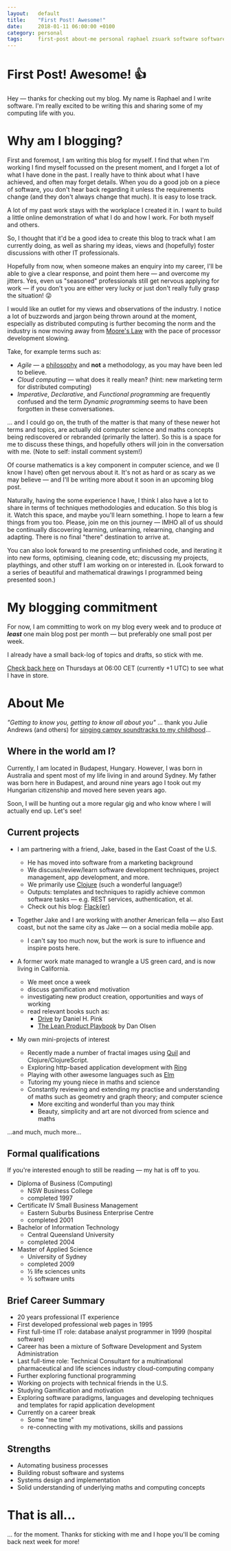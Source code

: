 ```yaml
---
layout:   default
title:    "First Post! Awesome!"
date:     2018-01-11 06:00:00 +0100
category: personal
tags:     first-post about-me personal raphael zsuark software software-development
---
```


# First Post! Awesome! :thumbsup:

Hey &mdash; thanks for checking out my blog. My name is Raphael and I write software. I'm really excited to be writing this and sharing some of my computing life with you.


# Why am I blogging?

First and foremost, I am writing this blog for myself. I find that when I'm working I find myself focussed on the present moment, and I forget a lot of what I have done in the past. I really have to think about what I have achieved, and often may forget details. When you do a good job on a piece of software, you don't hear back regarding it unless the requirements change (and they don't always change that much). It is easy to lose track.

A lot of my past work stays with the workplace I created it in. I want to build a little online demonstration of what I do and how I work. For both myself and others.

So, I thought that it'd be a good idea to create this blog to track what I am currently doing, as well as sharing my ideas, views and (hopefully) foster discussions with other IT professionals.

Hopefully from now, when someone makes an enquiry into my career, I'll be able to give a clear response, and point them here &mdash; and overcome my jitters. Yes, even us "seasoned" professionals still get nervous applying for work &mdash; if you don't you are either very lucky or just don't really fully grasp the situation! :stuck_out_tongue_winking_eye:

I would like an outlet for my views and observations of the industry. I notice a lot of buzzwords and jargon being thrown around at the moment, especially as distributed computing is further becoming the norm and the industry is now moving away from [Moore's Law](https://en.wikipedia.org/wiki/Moore%27s_law) with the pace of processor development slowing. 

Take, for example terms such as:

 * _Agile_ &mdash; a [philosophy](http://agilemanifesto.org/) and __not__ a methodology, as you may have been led to believe.
 * _Cloud computing_ &mdash; what does it really mean? (hint: new marketing term for distributed computing) 
 * _Imperative_, _Declarative_, and _Functional programming_ are frequently confused and the term _Dynamic programming_ seems to have been forgotten in these conversationes.

 ... and I could go on, the truth of the matter is that many of these newer hot terms and topics, are actually old computer science and maths concepts being rediscovered or rebranded (primarily the latter). So this is a space for me to discuss these things, and hopefully others will join in the conversation with me. (Note to self: install comment system!)

Of course mathematics is a key component in computer science, and we (I know I have) often get nervous about it. It's not as hard or as scary as we may believe &mdash; and I'll be writing more about it soon in an upcoming blog post.

Naturally, having the some experience I have, I think I also have a lot to share in terms of techniques methodologies and education. So this blog is it. Watch this space, and maybe you'll learn something. I hope to learn a few things from you too. Please, join me on this journey &mdash; IMHO all of us should be continually discovering learning, unlearning, relearning, changing and adapting. There is no final "there" destination to arrive at.

You can also look forward to me presenting unfinished code, and iterating it into new forms, optimising, cleaning code, etc; discussing my projects, playthings, and other stuff I am working on or interested in. (Look forward to a series of beautiful and mathematical drawings I programmed being presented soon.)


# My blogging commitment

For now, I am committing to work on my blog every week and to produce _at **least**_ one main blog post per month &mdash; but preferably one small post per week.

I already have a small back-log of topics and drafts, so stick with me.

[Check back here](https://zsuark.github.io/) on Thursdays at 06:00 CET (currently +1 UTC) to see what I have in store.

# About Me

_"Getting to know you, getting to know all about you"_ ... thank you Julie Andrews (and others) for [singing campy soundtracks to my childhood](https://www.youtube.com/watch?v=4MNANgFCYpk)...

## Where in the world am I?

Currently, I am located in Budapest, Hungary. However, I was born in Australia and spent most of my life living in and around Sydney. My father was born here in Budapest, and around nine years ago I took out my Hungarian citizenship and moved here seven years ago.

Soon, I will be hunting out a more regular gig and who know where I will actually end up. Let's see! 

## Current projects

* I am partnering with a friend, Jake, based in the East Coast of the U.S.
  - He has moved into software from a marketing background
  - We discuss/review/learn software development techniques, project management, app development, and more.
  - We primarily use [Clojure](https://clojure.org/) (such a wonderful language!)
  - Outputs: templates and techniques to rapidly achieve common software tasks &mdash; e.g. REST services, authentication, et al.
  - Check out his blog: [Flack{er}](http://flacker.io/)

* Together Jake and I are working with another American fella &mdash; also East coast, but not the same city as Jake &mdash; on a social media mobile app.
  - I can't say too much now, but the work is sure to influence and inspire posts here.

* A former work mate managed to wrangle a US green card, and is now living in California.
  - We meet once a week
  - discuss gamification and motivation
  - investigating new product creation, opportunities and ways of working
  - read relevant books such as:
    - [Drive](https://www.goodreads.com/book/show/6452796-drive) by Daniel H. Pink
    - [The Lean Product Playbook](https://www.goodreads.com/book/show/25374501-the-lean-product-playbook) by Dan Olsen

* My own mini-projects of interest
  - Recently made a number of fractal images using [Quil](http://quil.info/) and Clojure/ClojureScript.
  - Exploring http-based application development with [Ring](https://github.com/ring-clojure/ring)
  - Playing with other awesome languages such as [Elm](http://elm-lang.org/)
  - Tutoring my young niece in maths and science
  - Constantly reviewing and extending my practise and understanding of maths such as geometry and graph theory; and computer science
    - More exciting and wonderful than you may think
    - Beauty, simplicity and art are not divorced from science and maths

...and much, much more...

## Formal qualifications

If you're interested enough to still be reading &mdash; my hat is off to you.

 * Diploma of Business (Computing)
   - NSW Business College
   - completed 1997
 * Certificate IV Small Business Management
   - Eastern Suburbs Business Enterprise Centre
   - completed 2001
 * Bachelor of Information Technology
   - Central Queensland University
   - completed 2004
 * Master of Applied Science
   - University of Sydney
   - completed 2009
   - &frac12; life sciences units
   - &frac12; software units

## Brief Career Summary

 * 20 years professional IT experience
 * First developed professional web pages in 1995
 * First full-time IT role: database analyst programmer in 1999 (hospital software)
 * Career has been a mixture of Software Development and System Administration
 * Last full-time role: Technical Consultant for a multinational pharmaceutical and life sciences industry cloud-computing company
 * Further exploring functional programming
 * Working on projects with technical friends in the U.S.
 * Studying Gamification and motivation
 * Exploring software paradigms, languages and developing techniques and templates for rapid application development
 * Currently on a career break
   - Some "me time"
   - re-connecting with my motivations, skills and passions

## Strengths
 * Automating business processes
 * Building robust software and systems
 * Systems design and implementation
 * Solid understanding of underlying maths and computing concepts

# That is all...

... for the moment. Thanks for sticking with me and I hope you'll be coming back next week for more!